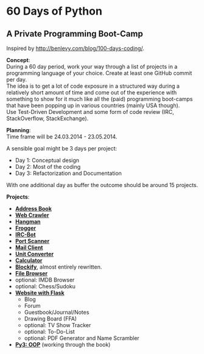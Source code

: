 60 Days of Python
==================

A Private Programming Boot-Camp
---

Inspired by http://benlevy.com/blog/100-days-coding/.


**Concept**:   
During a 60 day period, work your way through a list of projects in a programming language of your choice. Create at least one GitHub commit per day.  
The idea is to get a lot of code exposure in a structured way during a relatively short amount of time and come out of the experience with something to show for it much like all the (paid) programming boot-camps that have been popping up in various countries (mainly USA though).  
Use Test-Driven Development and some form of code review (IRC, StackOverflow, StackExchange).

**Planning**:  
Time frame will be 24.03.2014 - 23.05.2014.  

A sensible goal might be 3 days per project:
  * Day 1: Conceptual design
  * Day 2: Most of the coding
  * Day 3: Refactorization and Documentation   
  
With one additional day as buffer the outcome should be around 15 projects.

**Projects**:  
  * [**Address Book**](https://github.com/mikar/60-days-of-python/blob/master/addressbook)
  * [**Web Crawler**](https://github.com/mikar/60-days-of-python/blob/master/webcrawler)
  * [**Hangman**](https://github.com/mikar/60-days-of-python/blob/master/games/hangman)
  * [**Frogger**](https://github.com/mikar/60-days-of-python/blob/master/games/frogger)
  * [**IRC-Bot**](https://github.com/mikar/60-days-of-python/blob/master/ircbot)
  * [**Port Scanner**](https://github.com/mikar/60-days-of-python/blob/master/networking/portscanner)
  * [**Mail Client**](https://github.com/mikar/60-days-of-python/blob/master/networking/mailclient)
  * [**Unit Converter**](https://github.com/mikar/60-days-of-python/blob/master/gui/unitconverter)
  * [**Calculator**](https://github.com/mikar/60-days-of-python/blob/master/gui/calculator)
  * [**Blockify**](https://github.com/mikar/blockify/), almost entirely rewritten.
  * [**File Browser**](https://github.com/mikar/60-days-of-python/blob/master/gui/filebrowser)
  * optional: IMDB Browser 
  * optional: Chess/Sudoku
  * [**Website with Flask**](https://github.com/mikar/60-days-of-python/tree/master/website)
  	  * Blog
  	  * Forum
	  * Guestbook/Journal/Notes
	  * Drawing Board (FFA)
	  * optional: TV Show Tracker
	  * optional: To-Do-List
	  * optional: PDF Generator and Name Scrambler
  * [**Py3: OOP**](https://github.com/mikar/60-days-of-python/tree/master/oop) (working through the book)
 
